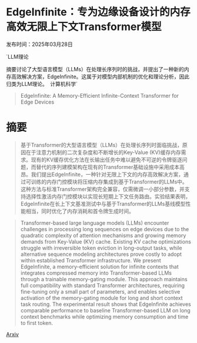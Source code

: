# EdgeInfinite：专为边缘设备设计的内存高效无限上下文Transformer模型

发布时间：2025年03月28日

`LLM理论

摘要讨论了大型语言模型（LLMs）在处理长序列时的挑战，并提出了一种新的内存高效解决方案，EdgeInfinite。这属于对模型内部机制的优化和理论分析，因此归类为LLM理论。` `计算机科学`

> EdgeInfinite: A Memory-Efficient Infinite-Context Transformer for Edge Devices

# 摘要

> 基于Transformer的大型语言模型（LLMs）在处理长序列时面临挑战，原因在于注意力机制的二次复杂度和不断增长的Key-Value (KV)缓存内存需求。现有的KV缓存优化方法在长输出任务中难以避免不可逆的令牌驱逐问题，而替代的序列建模架构在现有的Transformer基础设施中采用成本高昂。我们提出EdgeInfinite，一种针对无限上下文的内存高效解决方案，通过可训练的内存门控模块将压缩内存集成到基于Transformer的LLMs中。这种方法与标准Transformer架构完全兼容，仅需微调一小部分参数，并支持选择性激活内存门控模块以实现长短期上下文任务路由。实验结果表明，EdgeInfinite在长上下文基准测试中与基于Transformer的LLMs基线模型性能相当，同时优化了内存消耗和首令牌生成时间。

> Transformer-based large language models (LLMs) encounter challenges in processing long sequences on edge devices due to the quadratic complexity of attention mechanisms and growing memory demands from Key-Value (KV) cache. Existing KV cache optimizations struggle with irreversible token eviction in long-output tasks, while alternative sequence modeling architectures prove costly to adopt within established Transformer infrastructure. We present EdgeInfinite, a memory-efficient solution for infinite contexts that integrates compressed memory into Transformer-based LLMs through a trainable memory-gating module. This approach maintains full compatibility with standard Transformer architectures, requiring fine-tuning only a small part of parameters, and enables selective activation of the memory-gating module for long and short context task routing. The experimental result shows that EdgeInfinite achieves comparable performance to baseline Transformer-based LLM on long context benchmarks while optimizing memory consumption and time to first token.

[Arxiv](https://arxiv.org/abs/2503.22196)